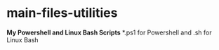 # main-files-utilities
**My Powershell and Linux Bash Scripts**
*.ps1 for Powershell and .sh for Linux Bash

